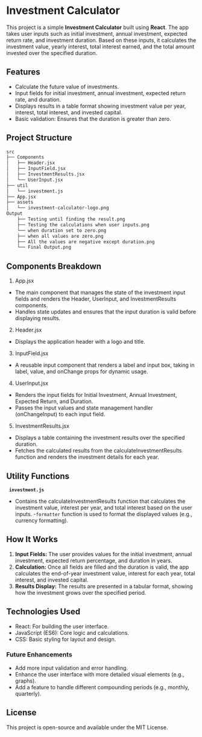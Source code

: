 # Investment Calculator

This project is a simple **Investment Calculator** built using **React**. The app takes user inputs such as initial investment, annual investment, expected return rate, and investment duration. Based on these inputs, it calculates the investment value, yearly interest, total interest earned, and the total amount invested over the specified duration.

## Features

- Calculate the future value of investments.
- Input fields for initial investment, annual investment, expected return rate, and duration.
- Displays results in a table format showing investment value per year, interest, total interest, and invested capital.
- Basic validation: Ensures that the duration is greater than zero.

## Project Structure

```bash
src
├── Components
│   ├── Header.jsx
│   ├── InputField.jsx
│   ├── InvestmentResults.jsx
│   └── UserInput.jsx
├── util
│   └── investment.js
├── App.jsx
├── assets
│   └── investment-calculator-logo.png
Output
    ├── Testing until finding the result.png
    ├── Testing the calculations when user inputs.png
    └── when duration set to zero.png
    ├── when all values are zero.png
    ├── All the values are negative except duration.png
    └── Final Output.png
```
## Components Breakdown
1. App.jsx

- The main component that manages the state of the investment input fields and renders the Header, UserInput, and InvestmentResults components.
- Handles state updates and ensures that the input duration is valid before displaying results.

2. Header.jsx

- Displays the application header with a logo and title.

3. InputField.jsx

- A reusable input component that renders a label and input box, taking in label, value, and onChange props for dynamic usage.

4. UserInput.jsx

- Renders the input fields for Initial Investment, Annual Investment, Expected Return, and Duration.
- Passes the input values and state management handler (onChangeInput) to each input field.

5. InvestmentResults.jsx

- Displays a table containing the investment results over the specified duration.
- Fetches the calculated results from the calculateInvestmentResults function and renders the investment details for each year.
## Utility Functions
<strong><code> investment.js</code></strong>
</br>
- Contains the calculateInvestmentResults function that calculates the investment value, interest per year, and total interest based on the user inputs.
-<code>formatter</code> function is used to format the displayed values (e.g., currency formatting).

## How It Works

1. <strong>Input Fields:</strong> The user provides values for the initial investment, annual investment, expected return percentage, and duration in years.
2. <strong>Calculation:</strong>  Once all fields are filled and the duration is valid, the app calculates the end-of-year investment value, interest for each year, total interest, and invested capital.
3. <strong>Results Display:</strong> The results are presented in a tabular format, showing how the investment grows over the specified period.

## Technologies Used

- React: For building the user interface.
- JavaScript (ES6): Core logic and calculations.
- CSS: Basic styling for layout and design.
### Future Enhancements
- Add more input validation and error handling.
- Enhance the user interface with more detailed visual elements (e.g., graphs).
- Add a feature to handle different compounding periods (e.g., monthly, quarterly).
## License
This project is open-source and available under the MIT License.
